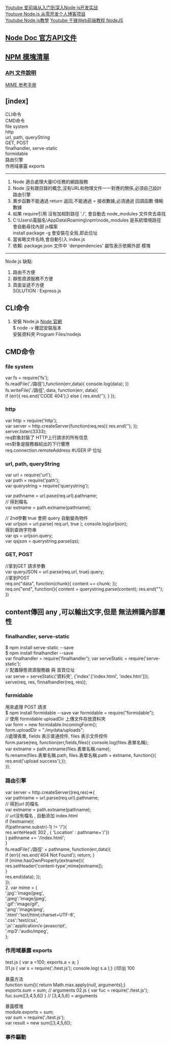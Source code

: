 [Youtube 爱前端从入门到深入Node js开发实战](https://www.youtube.com/watch?v=sq3FAlPQEyM&list=PLE4XbebCbtzFwGFTalZIRkRgGTXoKfW-1&ab_channel=Program)  
[Youtuve Node.js 从零开发个人博客项目](https://www.youtube.com/watch?v=ABz5f1aVeO4&list=PL9nxfq1tlKKlhV1UzUmElRkxmjkoO3mtH&ab_channel=JomyKing)  
[Youtube Node.js教學](https://www.youtube.com/watch?v=J9PfvdtkFLg&list=PLzKtnppOmiXCPlnd8dDmI8tVxjAUClcmV&ab_channel=AngusChang) 
[Youtube 千锋Web前端教程 NodeJS](https://www.youtube.com/watch?v=jxMvFxOqd24&list=PLwDQt7s1o9J6v1bYUF_mgOXd_C5saqh22&ab_channel=%E5%8D%83%E9%94%8B%E6%95%99%E8%82%B2)  

## [Node Doc 官方API文件](https://nodejs.org/api/)  
## [NPM 模塊清單](https://www.npmjs.com/)  
### [API 文件說明](https://npm.taobao.org/package/formidable)  
[MIME 参考手册](https://www.w3school.com.cn/media/media_mimeref.asp)  

## [index]  
CLI命令  
CMD命令  
file system  
http  
url, path, queryString  
GET, POST  
finalhandler, serve-static  
formidable  
路由引擎  
作用域暴露 exports  


<hr>

1. Node 適合處理大量IO任務的網路服務  
2. Node 沒有跟目錄的概念,沒有URL和物理文件一一對應的關係,必須自己設計路由引擎    
3. 異步函數不能通過 return 返回,不能通過 = 接收數據,必須通過 回調函數 傳輸數據   
4. 如果 require引用 沒有加相對路徑 './', 會自動去 node_modules 文件夾去尋找  
5. C:\Users\電腦名\AppData\Roaming\npm\node_modules  是系統環境路徑 會自動尋找內部 js檔案  
   install package -g 會安裝在全局,即此位址  
7. 當省略文件名時,會自動引入 index.js  
8. 依賴: package.json 文件中 'denpendencies' 屬性表示依賴外部 模塊  

<hr>  

Node.js 缺點:  
1. 路由不方便  
2. 靜態資源服務不方便  
3. 頁面呈遞不方便  
SOLUTION : Express.js   


## CLI命令      
1. 安裝 Node.js [Node 官網](https://nodejs.org/en/download/)   
   $ node -v 確認安裝版本  
   安裝資料夾 Program Files/nodejs  

## CMD命令  
### file system    
var fs = require('fs');  
fs.readFile('./路徑'),function(err,data){ console.log(data); })   
fs.writeFile('./路徑', data, function(err, data){  
  if (err){ res.end('CODE 404');} else { res.end(''); } });  

### http  
var http = require('http');  
var server = http.createServer(function(req,res){ res.end(''); });  
server.listen(3333);  
req對象封裝了 HTTP上行請求的所有信息  
res對象是服務器給出的下行響應  
req.connection.remoteAddress  #USER IP 位址  

### url, path, queryString  
var url = require('url');  
var path = require('path');  
var querystring = require('querystring');  

var pathname = url.pase(req.url).pathname;  
// 得到檔名  
var extname = path.extname(pathname);  

// 2nd參數 true 會把 query 自動變為物件  
var urljson = url.parse( req.url, true ); console.log(urljson);  
得到查詢字符串  
var qs = urljson.query;  
var qsjson = querystring.parse(qs);  

### GET, POST  
//拿到GET 請求參數    
var queryJSON = url.parse(req.url, true).query;  
//拿到POST  
req.on("data", function(chunk){ content += chunk; });  
req.on("end", function(){ content = querystring.parse(content); res.end(""); })  
## content傳回 any ,可以輸出文字,但是 無法辨識內部屬性  

### finalhandler, serve-static  
$ npm install serve-static --save  
$ npm install finalhandler --save  
var finalhandler = require('finalhandler');
var serveStatic = require('serve-static');  
// 配置靜態資源服務器 與 首頁位址  
var serve = serveStatic('資料夾', {'index':['index.html', 'index.htm']});  
serve(req, res, finnalhandler(req, res));  

### formidable  
用來處理 POST 請求  
$ npm install formidable --save 
var formidable = require("formidable");  
// 使用 formidable  uploadDir 上傳文件存放資料夾  
var form = new formidable.IncomingForm();  
form.uploadDir = "./mydata/uploads";  
//處理表單, fields 表示普通控件, files 表示文件控件  
form.parse(req, function(err,fields,files){  console.log(files.表單名稱);  
var extname = path.extname(files.表單名稱.name);  
fs.rename(files.表單名稱.path, files.表單名稱.path + extname, function(){ res.end('upload success');});  
});  

### 路由引擎  
var server = http.createServer((req,res)=>{  
    var pathname = url.parse(req.url).pathname;  
    // 得到url 的檔名  
    var extname = path.extname(pathname);  
    //  url沒有檔名 , 自動添加 index.html  
    if (!extname){  
        if(pathname.substr(-1) != '/'){  
            res.writeHead( 302 , { 'Location' : pathname+'/'})  
        }
         pathname += '/index.html';  
    }  
    fs.readFile('./路徑' + pathname, function(err,data){  
    if (err){ res.end('404 Not Found'); return; }  
        if (mime.hasOwnProperty(extname)){  
            res.setHeader('content-type',mime[extname]);  
        }  
        res.end(data);  });  
    });  
 2. var mime = {  
    '.jpg':'image/jpeg',  
    '.jpeg':'image/jpeg',  
    '.gif':'image/gif',  
    '.png':'image/png',  
    '.html':'text/html;charset=UTF-8',  
    '.css':'text/css',  
    '.js':'application/x-javascript',  
    '.mp3':'audio/mpeg',  
    };  

### 作用域暴露 exports  
test.js { var a =100; exports.a = a; }  
01.js { var s = require('./test.js');  console.log( s.a );}  //印出 100  

暴露方法  
function sum(){ return Math.max.apply(null, arguments);}  
exports.sum = sum;  // arguments 
02.js { var fuc = require('./test.js');   
fuc.sum([3,4,5,6]) }  // [3,4,5,6] = arguments  

暴露模塊  
module.exports = sum;  
var sum = require('./test.js');  
var result = new sum([3,4,5,6]);  

### 事件驅動  
